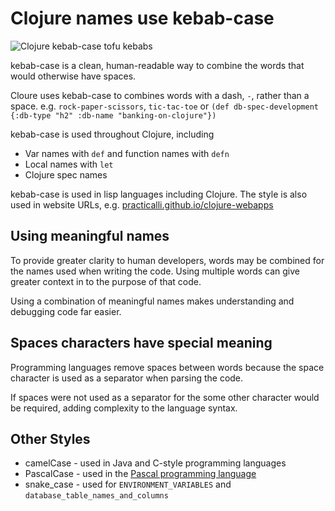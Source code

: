 # Clojure names use kebab-case

![Clojure kebab-case tofu kebabs](/images/tofu-kebabs.png)

kebab-case is a clean, human-readable way to combine the words that would otherwise have spaces.

Cloure uses kebab-case to combines words with a dash, `-`, rather than a space. e.g. `rock-paper-scissors`,  `tic-tac-toe` or `(def db-spec-development {:db-type "h2" :db-name "banking-on-clojure"})`

kebab-case is used throughout Clojure, including
* Var names with `def` and function names with `defn`
* Local names with `let`
* Clojure spec names

kebab-case is used in lisp languages including Clojure. The style is also used in website URLs, e.g. [practicalli.github.io/clojure-webapps](https://practical.li/clojure-web-services/)

## Using meaningful names
To provide greater clarity to human developers, words may be combined for the names used when writing the code. Using multiple words can give greater context in to the purpose of that code.

Using a combination of meaningful names makes understanding and debugging code far easier.


## Spaces characters have special meaning
Programming languages remove spaces between words because the space character is used as a separator when parsing the code.

If spaces were not used as a separator for the some other character would be required, adding complexity to the language syntax.


## Other Styles

* camelCase - used in Java and C-style programming languages
* PascalCase - used in the [Pascal programming language][1]
* snake_case - used for `ENVIRONMENT_VARIABLES` and `database_table_names_and_columns`

[1]: https://en.wikipedia.org/wiki/Pascal_(programming_language)
